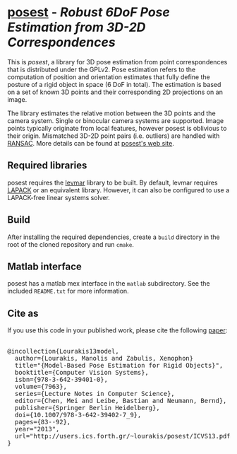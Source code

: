 # [posest](https://users.ics.forth.gr/~lourakis/posest/) - *Robust 6DoF Pose Estimation from 3D-2D Correspondences*

This is *posest*, a library for 3D pose estimation from point correspondences that is distributed under the GPLv2.
Pose estimation refers to the computation of position and orientation estimates that fully define the posture
of a rigid object in space (6 DoF in total).
The estimation is based on a set of known 3D points and their corresponding 2D projections on an image.

The library estimates the relative motion between the 3D points and the camera system. Single or binocular camera
systems are supported. Image points typically originate from local features, however posest is oblivious to their origin.
Mismatched 3D-2D point pairs (i.e. outliers) are handled with [RANSAC](https://en.wikipedia.org/wiki/Random_sample_consensus).
More details can be found at [posest's web site](https://users.ics.forth.gr/~lourakis/posest/).

## Required libraries
posest requires the [levmar](https://users.ics.forth.gr/~lourakis/levmar/) library to be built. By default, levmar requires [LAPACK](https://github.com/Reference-LAPACK/lapack) or an equivalent library. However, it can also be configured to use a LAPACK-free linear systems solver.

## Build
After installing the required dependencies, create a ``build`` directory in the root of the cloned repository and run ``cmake``.

## Matlab interface
posest has a matlab mex interface in the ``matlab`` subdirectory. See the included ``README.txt`` for more information.

## Cite as
If you use this code in your published work, please cite the following [paper](http://users.ics.forth.gr/~lourakis/posest/ICVS13.pdf):<br><br>
<pre>
@incollection{Lourakis13model,
  author={Lourakis, Manolis and Zabulis, Xenophon}
  title="{Model-Based Pose Estimation for Rigid Objects}",
  booktitle={Computer Vision Systems},
  isbn={978-3-642-39401-0},
  volume={7963},
  series={Lecture Notes in Computer Science},
  editor={Chen, Mei and Leibe, Bastian and Neumann, Bernd},
  publisher={Springer Berlin Heidelberg},
  doi={10.1007/978-3-642-39402-7_9},
  pages={83--92},
  year="2013",
  url="http://users.ics.forth.gr/~lourakis/posest/ICVS13.pdf"
}
<pre>
